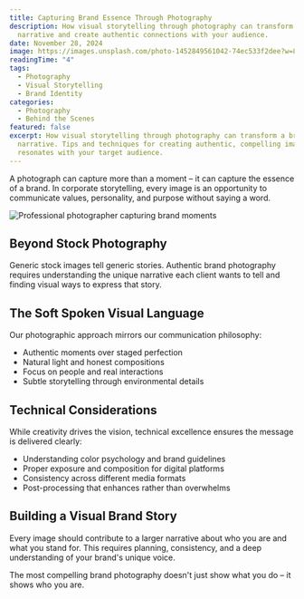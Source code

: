 ```yaml
---
title: Capturing Brand Essence Through Photography
description: How visual storytelling through photography can transform a brand's
  narrative and create authentic connections with your audience.
date: November 28, 2024
image: https://images.unsplash.com/photo-1452849561042-74ec533f2dee?w=800&h=600&fit=crop&crop=center
readingTime: "4"
tags:
  - Photography
  - Visual Storytelling
  - Brand Identity
categories:
  - Photography
  - Behind the Scenes
featured: false
excerpt: How visual storytelling through photography can transform a brand's
  narrative. Tips and techniques for creating authentic, compelling imagery that
  resonates with your target audience.
---
```


A photograph can capture more than a moment – it can capture the essence of a brand. In corporate storytelling, every image is an opportunity to communicate values, personality, and purpose without saying a word.

![Professional photographer capturing brand moments](https://images.unsplash.com/photo-1554048612-b6ebafaeb7b8?w=800\&h=400\&fit=crop\&crop=center)

## Beyond Stock Photography

Generic stock images tell generic stories. Authentic brand photography requires understanding the unique narrative each client wants to tell and finding visual ways to express that story.

## The Soft Spoken Visual Language

Our photographic approach mirrors our communication philosophy:

- Authentic moments over staged perfection
- Natural light and honest compositions
- Focus on people and real interactions
- Subtle storytelling through environmental details

## Technical Considerations

While creativity drives the vision, technical excellence ensures the message is delivered clearly:

- Understanding color psychology and brand guidelines
- Proper exposure and composition for digital platforms
- Consistency across different media formats
- Post-processing that enhances rather than overwhelms

## Building a Visual Brand Story

Every image should contribute to a larger narrative about who you are and what you stand for. This requires planning, consistency, and a deep understanding of your brand's unique voice.

The most compelling brand photography doesn't just show what you do – it shows who you are.

